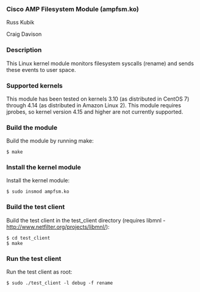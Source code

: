 ### Cisco AMP Filesystem Module (ampfsm.ko)

Russ Kubik

Craig Davison

### Description

This Linux kernel module monitors filesystem syscalls (rename) and sends these
events to user space.

### Supported kernels

This module has been tested on kernels 3.10 (as distributed in CentOS 7) through
4.14 (as distributed in Amazon Linux 2). This module requires jprobes, so kernel
version 4.15 and higher are not currently supported.

### Build the module

Build the module by running make:

```
$ make
```

### Install the kernel module

Install the kernel module:

```
$ sudo insmod ampfsm.ko
```

### Build the test client

Build the test client in the test_client directory
(requires libmnl - http://www.netfilter.org/projects/libmnl/):

```
$ cd test_client
$ make
```

### Run the test client

Run the test client as root:

```
$ sudo ./test_client -l debug -f rename
```


